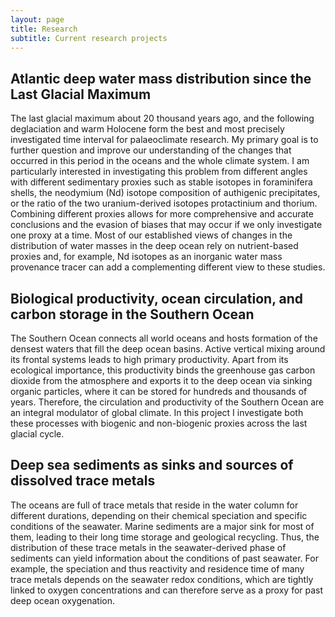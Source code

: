```yaml
---
layout: page
title: Research
subtitle: Current research projects
---
```


## Atlantic deep water mass distribution since the Last Glacial Maximum

The last glacial maximum about 20 thousand years ago, and the following deglaciation and warm Holocene form the best and most precisely investigated time interval for palaeoclimate research. My primary goal is to further question and improve our understanding of the changes that occurred in this period in the oceans and the whole climate system. I am particularly interested in investigating this problem from different angles with different sedimentary proxies such as stable isotopes in foraminifera shells, the neodymium (Nd) isotope composition of authigenic precipitates, or
the ratio of the two uranium-derived isotopes protactinium and thorium. Combining different proxies allows for more comprehensive and accurate conclusions and the evasion of biases that may occur if we only investigate one proxy at a time. Most of our established views of changes in the distribution of water masses in the deep ocean rely on nutrient-based proxies and, for example, Nd isotopes as an inorganic water mass provenance tracer can add a complementing different view to these studies.

## Biological productivity, ocean circulation, and carbon storage in the Southern Ocean

The Southern Ocean connects all world oceans and hosts formation of the densest waters that fill the deep ocean basins. Active vertical mixing around its frontal systems leads to high primary productivity. Apart from its ecological importance, this productivity binds the greenhouse gas carbon dioxide from the atmosphere and exports it to the deep ocean via sinking organic particles, where it can be stored for hundreds and thousands of years. Therefore, the circulation and productivity of the Southern Ocean are an integral modulator of global climate. In this project I investigate both these processes with biogenic and non-biogenic proxies across the last glacial cycle.

## Deep sea sediments as sinks and sources of dissolved trace metals

The oceans are full of trace metals that reside in the water column for different durations, depending on their chemical speciation and specific conditions of the seawater. Marine sediments are a major sink for most of them, leading to their long time storage and geological recycling. Thus, the distribution of these trace metals in the seawater-derived phase of sediments can yield information about the conditions of past seawater. For example, the speciation and thus reactivity and residence time of many trace metals depends on the seawater redox conditions, which are tightly linked to oxygen concentrations and can therefore serve as a proxy for past deep ocean  oxygenation.

